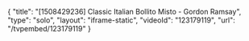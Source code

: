 {
    "title": "[1508429236] Classic Italian Bollito Misto - Gordon Ramsay",
    "type": "solo",
    "layout": "iframe-static",
    "videoId": "123179119",
    "url": "\/tvpembed\/123179119"
}